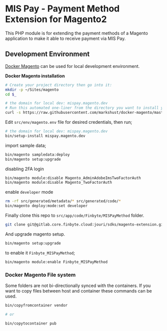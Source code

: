 # MIS Pay - Payment Method Extension for Magento2

This PHP module is for extending the payment methods of a Magento application to make it able to receive payment via MIS Pay.

## Development Environment

[Docker Magento](https://) can be used for local development environment.

**Docker Magento installation**

```sh
# Create your project directory then go into it:
mkdir -p ~/Sites/magento
cd $_

# the domain for local dev: mispay.magento.dev
# Run this automated one-liner from the directory you want to install your project.
curl -s https://raw.githubusercontent.com/markshust/docker-magento/master/lib/onelinesetup | bash -s -- mispay.magento.dev 2.4.6-p3 community
```

Edit `src/env/magento.env` file for desired credentials, then run;

```sh
# the domain for local dev: mispay.magento.dev
bin/setup-install mispay.magento.dev
```

import sample data;

```sh
bin/magento sampledata:deploy
bin/magento setup:upgrade
```

disabling 2FA login

```sh
bin/magento module:disable Magento_AdminAdobeImsTwoFactorAuth
bin/magento module:disable Magento_TwoFactorAuth
```

enable `developer` mode

```sh
rm -rf src/generated/metadata/* src/generated/code/*
bin/magento deploy:mode:set developer
```

Finally clone this repo to `src/app/code/Finbyte/MISPayMethod` folder.

```sh
git clone git@gitlab.core.finbyte.cloud:jouri/sdks/magento-extension.git ./src/app/code/MISPay/MISPayMagento2Payment
```

And upgrade magento setup.

```sh
bin/magento setup:upgrade
```

to enable it `Finbyte_MISPayMethod`;

```sh
bin/magento module:enable Finbyte_MISPayMethod
```

### Docker Magento File system

Some folders are not bi-directionally synced with the containers. If you want to copy files between host and container these commands can be used.

```sh
bin/copyfromcontainer vendor

# or

bin/copytocontainer pub
```